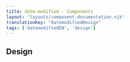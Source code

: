 ```yaml
---
title: date-modified - Components
layout: "layouts/component-documentation.njk"
translationKey: "datemodifiedDesign"
tags: ['datemodifiedEN', 'design']
---
```


## Design